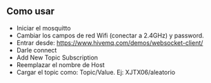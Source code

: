 ## Como usar

- Iniciar el mosquitto
- Cambiar los campos de red Wifi (conectar a 2.4GHz) y password.
- Entrar desde: https://www.hivemq.com/demos/websocket-client/
- Darle connect
- Add New Topic Subscription
- Reemplazar el nombre de Host
- Cargar el topic como: Topic/Value. Ej: XJTX06/aleatorio
